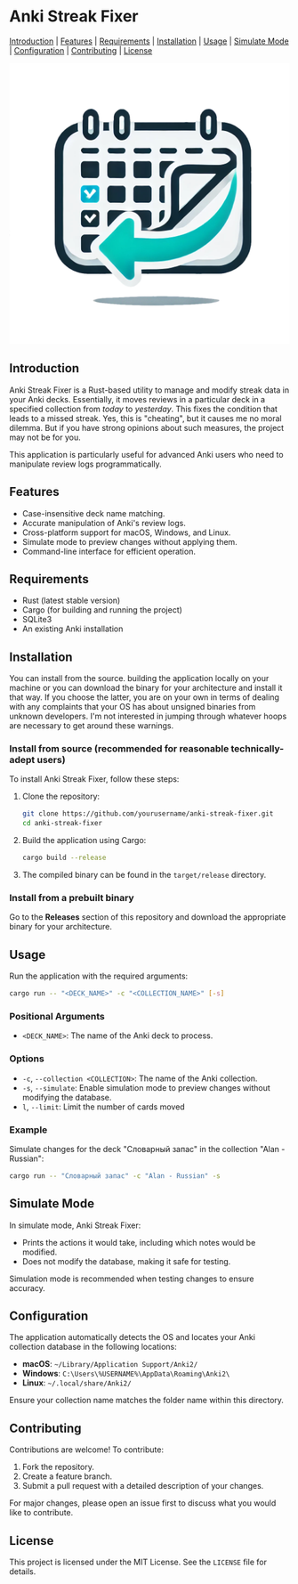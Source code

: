 # Anki Streak Fixer

[Introduction](#introduction) | [Features](#features) | [Requirements](#requirements) | [Installation](#installation) | [Usage](#usage) | [Simulate Mode](#simulate-mode) | [Configuration](#configuration) | [Contributing](#contributing) | [License](#license)

![Anki Streak Fixer Logo](./img/logo.png)

## Introduction
Anki Streak Fixer is a Rust-based utility to manage and modify streak data in your Anki decks. Essentially, it moves reviews in a particular deck in a specified collection from _today_ to _yesterday_. This fixes the condition that leads to a missed streak. Yes, this is "cheating", but it causes me no moral dilemma. But if you have strong opinions about such measures, the project may not be for you.

This application is particularly useful for advanced Anki users who need to manipulate review logs programmatically.

## Features
- Case-insensitive deck name matching.
- Accurate manipulation of Anki's review logs.
- Cross-platform support for macOS, Windows, and Linux.
- Simulate mode to preview changes without applying them.
- Command-line interface for efficient operation.

## Requirements
- Rust (latest stable version)
- Cargo (for building and running the project)
- SQLite3
- An existing Anki installation

## Installation

You can install from the source. building the application locally on your machine or you can download the binary for your architecture and install it that way. If you choose the latter, you are on your own in terms of dealing with any complaints that your OS has about unsigned binaries from unknown developers. I'm not interested in jumping through whatever hoops are necessary to get around these warnings.

### Install from source (recommended for reasonable technically-adept users)

To install Anki Streak Fixer, follow these steps:

1. Clone the repository:
   ```bash
   git clone https://github.com/yourusername/anki-streak-fixer.git
   cd anki-streak-fixer
   ```

2. Build the application using Cargo:
   ```bash
   cargo build --release
   ```

3. The compiled binary can be found in the `target/release` directory.

### Install from a prebuilt binary

Go to the **Releases** section of this repository and download the appropriate binary for your architecture.
## Usage
Run the application with the required arguments:

```bash
cargo run -- "<DECK_NAME>" -c "<COLLECTION_NAME>" [-s]
```

### Positional Arguments
- `<DECK_NAME>`: The name of the Anki deck to process.

### Options
- `-c`, `--collection <COLLECTION>`: The name of the Anki collection.
- `-s`, `--simulate`: Enable simulation mode to preview changes without modifying the database.
- `l`, `--limit`: Limit the number of cards moved

### Example
Simulate changes for the deck "Словарный запас" in the collection "Alan - Russian":

```bash
cargo run -- "Словарный запас" -c "Alan - Russian" -s
```

## Simulate Mode
In simulate mode, Anki Streak Fixer:
- Prints the actions it would take, including which notes would be modified.
- Does not modify the database, making it safe for testing.

Simulation mode is recommended when testing changes to ensure accuracy.

## Configuration
The application automatically detects the OS and locates your Anki collection database in the following locations:
- **macOS**: `~/Library/Application Support/Anki2/`
- **Windows**: `C:\Users\%USERNAME%\AppData\Roaming\Anki2\`
- **Linux**: `~/.local/share/Anki2/`

Ensure your collection name matches the folder name within this directory.

## Contributing
Contributions are welcome! To contribute:
1. Fork the repository.
2. Create a feature branch.
3. Submit a pull request with a detailed description of your changes.

For major changes, please open an issue first to discuss what you would like to contribute.

## License
This project is licensed under the MIT License. See the `LICENSE` file for details.



